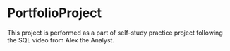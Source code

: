 # PortfolioProject 
This project is performed as a part of self-study practice project following the SQL video from Alex the Analyst.
